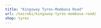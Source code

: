 ```yaml
---
title: "Kingsway Tyres-Mombasa Road"
url: /nairobi/kingsway-tyres-mombasa-road/
shop: tyres
---
```

